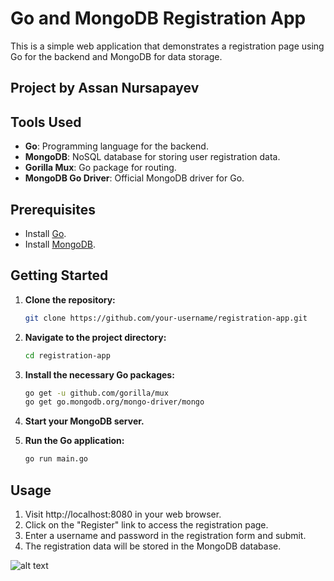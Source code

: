 # Go and MongoDB Registration App

This is a simple web application that demonstrates a registration page using Go for the backend and MongoDB for data storage.

## Project by Assan Nursapayev

## Tools Used

- **Go**: Programming language for the backend.
- **MongoDB**: NoSQL database for storing user registration data.
- **Gorilla Mux**: Go package for routing.
- **MongoDB Go Driver**: Official MongoDB driver for Go.

## Prerequisites

- Install [Go](https://golang.org/doc/install).
- Install [MongoDB](https://docs.mongodb.com/manual/installation/).

## Getting Started

1. **Clone the repository:**

   ```bash
   git clone https://github.com/your-username/registration-app.git
   ```
2. **Navigate to the project directory:**
   ```bash
   cd registration-app
   ```
3. **Install the necessary Go packages:**
   ```bash
   go get -u github.com/gorilla/mux
   go get go.mongodb.org/mongo-driver/mongo
   ```
4. **Start your MongoDB server.**
5. **Run the Go application:**
   ```bash
   go run main.go
   ```
## Usage
1. Visit http://localhost:8080 in your web browser.
2. Click on the "Register" link to access the registration page.
3. Enter a username and password in the registration form and submit.
4. The registration data will be stored in the MongoDB database.

![alt text](http://url/to/img.png)
